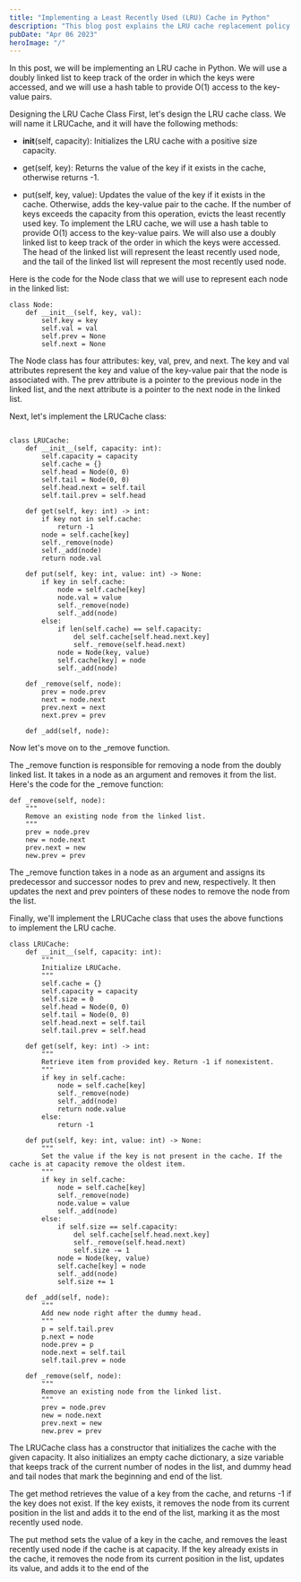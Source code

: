 ```yaml
---
title: "Implementing a Least Recently Used (LRU) Cache in Python"
description: "This blog post explains the LRU cache replacement policy and provides a step-by-step guide on how to implement it in Python. The post is aimed at developers who want to learn more about caching and LRU cache implementation in Python. By the end of the post, readers will have a clear understanding of LRU cache and be able to apply this knowledge to their own projects."
pubDate: "Apr 06 2023"
heroImage: "/"
---
```



In this post, we will be implementing an LRU cache in Python. We will use a doubly linked list to keep track of the order in which the keys were accessed, and we will use a hash table to provide O(1) access to the key-value pairs.

Designing the LRU Cache Class
First, let's design the LRU cache class. We will name it LRUCache, and it will have the following methods:

- __init__(self, capacity): Initializes the LRU cache with a positive size capacity.
* get(self, key): Returns the value of the key if it exists in the cache, otherwise returns -1.
+ put(self, key, value): Updates the value of the key if it exists in the cache. Otherwise, adds the key-value pair to the cache. If the number of keys exceeds the capacity from this operation, evicts the least recently used key.
To implement the LRU cache, we will use a hash table to provide O(1) access to the key-value pairs. We will also use a doubly linked list to keep track of the order in which the keys were accessed. The head of the linked list will represent the least recently used node, and the tail of the linked list will represent the most recently used node.

Here is the code for the Node class that we will use to represent each node in the linked list:

```{python}
class Node:
    def __init__(self, key, val):
        self.key = key
        self.val = val
        self.prev = None
        self.next = None

```

The Node class has four attributes: key, val, prev, and next. The key and val attributes represent the key and value of the key-value pair that the node is associated with. The prev attribute is a pointer to the previous node in the linked list, and the next attribute is a pointer to the next node in the linked list.

Next, let's implement the LRUCache class:
```{python}

class LRUCache:
    def __init__(self, capacity: int):
        self.capacity = capacity
        self.cache = {}
        self.head = Node(0, 0)
        self.tail = Node(0, 0)
        self.head.next = self.tail
        self.tail.prev = self.head

    def get(self, key: int) -> int:
        if key not in self.cache:
            return -1
        node = self.cache[key]
        self._remove(node)
        self._add(node)
        return node.val

    def put(self, key: int, value: int) -> None:
        if key in self.cache:
            node = self.cache[key]
            node.val = value
            self._remove(node)
            self._add(node)
        else:
            if len(self.cache) == self.capacity:
                del self.cache[self.head.next.key]
                self._remove(self.head.next)
            node = Node(key, value)
            self.cache[key] = node
            self._add(node)

    def _remove(self, node):
        prev = node.prev
        next = node.next
        prev.next = next
        next.prev = prev

    def _add(self, node):
```

Now let's move on to the _remove function.

The _remove function is responsible for removing a node from the doubly linked list. It takes in a node as an argument and removes it from the list. Here's the code for the _remove function:

```{python}
def _remove(self, node):
    """
    Remove an existing node from the linked list.
    """
    prev = node.prev
    new = node.next
    prev.next = new
    new.prev = prev
```


The _remove function takes in a node as an argument and assigns its predecessor and successor nodes to prev and new, respectively. It then updates the next and prev pointers of these nodes to remove the node from the list.

Finally, we'll implement the LRUCache class that uses the above functions to implement the LRU cache.

```{python}
class LRUCache:
    def __init__(self, capacity: int):
        """
        Initialize LRUCache.
        """
        self.cache = {}
        self.capacity = capacity
        self.size = 0
        self.head = Node(0, 0)
        self.tail = Node(0, 0)
        self.head.next = self.tail
        self.tail.prev = self.head

    def get(self, key: int) -> int:
        """
        Retrieve item from provided key. Return -1 if nonexistent.
        """
        if key in self.cache:
            node = self.cache[key]
            self._remove(node)
            self._add(node)
            return node.value
        else:
            return -1

    def put(self, key: int, value: int) -> None:
        """
        Set the value if the key is not present in the cache. If the cache is at capacity remove the oldest item.
        """
        if key in self.cache:
            node = self.cache[key]
            self._remove(node)
            node.value = value
            self._add(node)
        else:
            if self.size == self.capacity:
                del self.cache[self.head.next.key]
                self._remove(self.head.next)
                self.size -= 1
            node = Node(key, value)
            self.cache[key] = node
            self._add(node)
            self.size += 1

    def _add(self, node):
        """
        Add new node right after the dummy head.
        """
        p = self.tail.prev
        p.next = node
        node.prev = p
        node.next = self.tail
        self.tail.prev = node

    def _remove(self, node):
        """
        Remove an existing node from the linked list.
        """
        prev = node.prev
        new = node.next
        prev.next = new
        new.prev = prev
```




The LRUCache class has a constructor that initializes the cache with the given capacity. It also initializes an empty cache dictionary, a size variable that keeps track of the current number of nodes in the list, and dummy head and tail nodes that mark the beginning and end of the list.

The get method retrieves the value of a key from the cache, and returns -1 if the key does not exist. If the key exists, it removes the node from its current position in the list and adds it to the end of the list, marking it as the most recently used node.

The put method sets the value of a key in the cache, and removes the least recently used node if the cache is at capacity. If the key already exists in the cache, it removes the node from its current position in the list, updates its value, and adds it to the end of the
